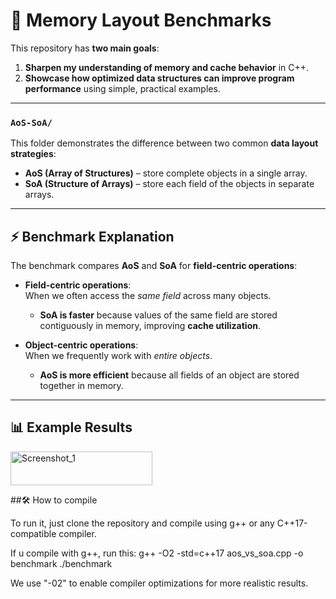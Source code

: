 # 🧠 Memory Layout Benchmarks

This repository has **two main goals**:  

1. **Sharpen my understanding of memory and cache behavior** in C++.  
2. **Showcase how optimized data structures can improve program performance** using simple, practical examples.  

---

### `AoS-SoA/`

This folder demonstrates the difference between two common **data layout strategies**:  

- **AoS (Array of Structures)** – store complete objects in a single array.  
- **SoA (Structure of Arrays)** – store each field of the objects in separate arrays.  

---

## ⚡ Benchmark Explanation

The benchmark compares **AoS** and **SoA** for **field-centric operations**:  

- **Field-centric operations**:  
  When we often access the *same field* across many objects.  
  - **SoA is faster** because values of the same field are stored contiguously in memory, improving **cache utilization**.  

- **Object-centric operations**:  
  When we frequently work with *entire objects*.  
  - **AoS is more efficient** because all fields of an object are stored together in memory.  

---

## 📊 Example Results
<img width="227" height="54" alt="Screenshot_1" src="https://github.com/user-attachments/assets/b9c8187a-693c-4395-a65b-4226fc1f7cba" />

##🛠️ How to compile

To run it, just clone the repository and compile using g++ or any C++17-compatible compiler.

If u compile with g++, run this:
g++ -O2 -std=c++17 aos_vs_soa.cpp -o benchmark
./benchmark

We use "-02" to enable compiler optimizations for more realistic results.
